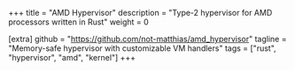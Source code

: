 +++
title = "AMD Hypervisor"
description = "Type-2 hypervisor for AMD processors written in Rust"
weight = 0

[extra]
github = "https://github.com/not-matthias/amd_hypervisor"
tagline = "Memory-safe hypervisor with customizable VM handlers"
tags = ["rust", "hypervisor", "amd", "kernel"]
+++

